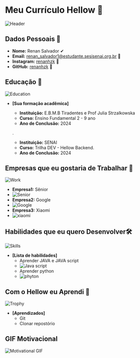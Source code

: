 # Meu Currículo Hellow 🌟

![Header](https://img.freepik.com/fotos-premium/tecnologia-moderna-abstrata-de-tela-de-codigo-de-programacao-com-cranio-de-virus-de-computador-malware-e-conceito-de-ataque-de-hacker_505353-435.jpg)

## Dados Pessoais 📄

- **Nome:** Renan Salvador ✔
- **Email:** renan_salvador1@estudante.sesisenai.org.br 📧
- **Instagram:** [renanhzk](https://www.instagram.com/renanhzk/) 🔗
- **GitHub:** [renanhzk](https://www.github.com/renanhzk) 🔗

## Educação 🏫
![Education](https://cdn-icons-png.flaticon.com/256/6347/6347500.png)
- **[Sua formação acadêmica]**   
  - **Instituição:** E.B.M.B Tiradentes e Prof Julia Strzalkowska
  - **Curso:** Ensino Fundamental 2 - 9 ano
  - **Ano de Conclusão:** 2024
  
  .

  - **Instituição:** SENAI
  - **Curso:** Trilha DEV - Hellow Backend.
  - **Ano de Conclusão:** 2024

## Empresas que eu gostaria de Trabalhar 💼
![Work](https://encrypted-tbn0.gstatic.com/images?q=tbn:ANd9GcQ5Xg2XtK7J58yEgm7wA1fG68hojx_HmRXt6T1hwmcNsA&s)
  - **Empresa1:** Sênior 
  - ![Senior](https://encrypted-tbn0.gstatic.com/images?q=tbn:ANd9GcQDhWHLa8s3wZs1fjZd2Y_OEg72gAsnOmqQp6Hmb7NVWg&s)
  - **Empresa2:** Google
  - ![Google](https://img.freepik.com/psd-gratuitas/ilustracao-de-renderizacao-3d-isolada-do-icone-do-google_47987-9777.jpg?size=338&ext=jpg&ga=GA1.1.1488620777.1712966400&semt=ais)
  - **Empresa3:** Xiaomi
  - ![xiaomi](https://pbs.twimg.com/profile_images/1609210454861090816/u_Td5WER_400x400.jpg)

## Habilidades que eu quero Desenvolver🛠️
![Skills](https://cdn-icons-png.flaticon.com/256/6466/6466050.png)
- **[Lista de habilidades]**
  - Aprender JAVA e JAVA script
  - ![Java script](https://encrypted-tbn0.gstatic.com/images?q=tbn:ANd9GcS0Kw-gPYLHgUqz6vdeyzU_B3cHTgwj-tIX66Ugtv7wNQ&s)
  - Aprender python 
  - ![phyton](https://www.shutterstock.com/image-vector/vector-illustration-icon-python-programming-260nw-1405339748.jpg)

## Com o Hellow eu Aprendi 🎉
![Trophy](https://encrypted-tbn0.gstatic.com/images?q=tbn:ANd9GcScZP-FZg5j7sf5wzrEO-fYmCqki9JI6xkbNawVexHH4w&s4)
- **[Aprendizados]**
  - Git
  - Clonar repostório

## GIF Motivacional 
![Motivational GIF](https://media.giphy.com/media/9o59Pga7BWlDrzWhhh/giphy.gif?cid=790b7611i1ebk4ww6497eegkwz79pfrq434nn90rza05f6rk&ep=v1_gifs_search&rid=giphy.gif&ct=g)